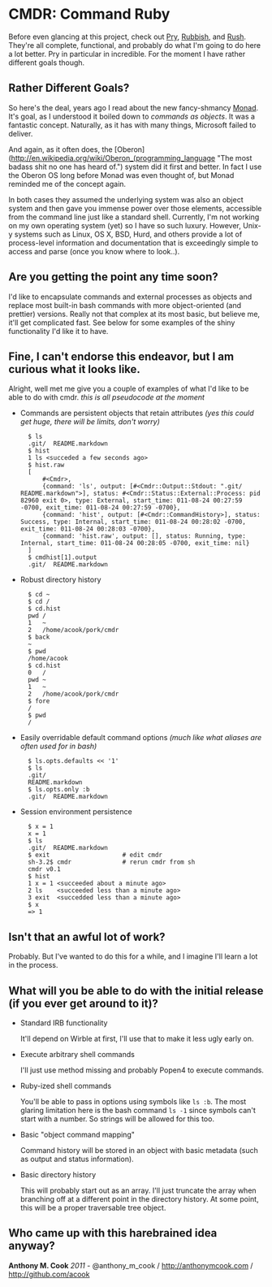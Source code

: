 CMDR: Command Ruby
======

Before even glancing at this project, check out [Pry](https://github.com/pry/pry), [Rubbish](https://github.com/hayeah/rubish), and [Rush](http://rush.heroku.com/). They're all complete, functional, and probably do what I'm going to do here a lot better. Pry in particular in incredible. For the moment I have rather different goals though.

Rather Different Goals?
------

So here's the deal, years ago I read about the new fancy-shmancy [Monad](http://en.wikipedia.org/wiki/Windows_PowerShell "Yes I still call it Monad because it was an awesome name, dammit!"). It's goal, as I understood it boiled down to *commands as objects*. It was a fantastic concept. Naturally, as it has with many things, Microsoft failed to deliver.

And again, as it often does, the [Oberon](http://en.wikipedia.org/wiki/Oberon_(programming_language "The most badass shit no one has heard of.") system did it first and better. In fact I use the Oberon OS long before Monad was even thought of, but Monad reminded me of the concept again.

In both cases they assumed the underlying system was also an object system and then gave you immense power over those elements, accessible from the command line just like a standard shell. Currently, I'm not working on my own operating system (yet) so I have so such luxury. However, Unix-y systems such as Linux, OS X, BSD, Hurd, and others provide a lot of process-level information and documentation that is exceedingly simple to access and parse (once you know where to look..).

Are you getting the point any time soon?
------

I'd like to encapsulate commands and external processes as objects and replace most built-in bash commands with more object-oriented (and prettier) versions.
Really not that complex at its most basic, but believe me, it'll get complicated fast. See below for some examples of the shiny functionality I'd like it to have.


Fine, I can't endorse this endeavor, but I am curious what it looks like.
------

Alright, well met me give you a couple of examples of what I'd like to be able to do with cmdr.
*this is all pseudocode at the moment*

- Commands are persistent objects that retain attributes *(yes this could get huge, there will be limits, don't worry)*

        $ ls
        .git/  README.markdown
        $ hist
        1 ls <succeded a few seconds ago>
        $ hist.raw
        [
            #<Cmdr>,
            {command: 'ls', output: [#<Cmdr::Output::Stdout: ".git/  README.markdown">], status: #<Cmdr::Status::External::Process: pid 82960 exit 0>, type: External, start_time: 011-08-24 00:27:59 -0700, exit_time: 011-08-24 00:27:59 -0700},
            {command: 'hist', output: [#<Cmdr::CommandHistory>], status: Success, type: Internal, start_time: 011-08-24 00:28:02 -0700, exit_time: 011-08-24 00:28:03 -0700},
            {command: 'hist.raw', output: [], status: Running, type: Internal, start_time: 011-08-24 00:28:05 -0700, exit_time: nil}
        ]
        $ cmdhist[1].output
        .git/  README.markdown

- Robust directory history

        $ cd ~
        $ cd /
        $ cd.hist
        pwd /
        1   ~
        2   /home/acook/pork/cmdr
        $ back
        ~
        $ pwd
        /home/acook
        $ cd.hist
        0   /
        pwd ~
        1   ~
        2   /home/acook/pork/cmdr
        $ fore
        /
        $ pwd
        /

- Easily overridable default command options *(much like what aliases are often used for in bash)*

        $ ls.opts.defaults << '1'
        $ ls
        .git/
        README.markdown
        $ ls.opts.only :b
        .git/  README.markdown

- Session environment persistence

        $ x = 1
        x = 1
        $ ls
        .git/  README.markdown
        $ exit                    # edit cmdr
        sh-3.2$ cmdr              # rerun cmdr from sh
        cmdr v0.1
        $ hist
        1 x = 1 <succeeded about a minute ago>
        2 ls    <succeeded less than a minute ago>
        3 exit  <succedded less than a minute ago>
        $ x
        => 1

Isn't that an awful lot of work?
------

Probably. But I've wanted to do this for a while, and I imagine I'll learn a lot in the process.

What will you be able to do with the initial release (if you ever get around to it)?
------

- Standard IRB functionality

    It'll depend on Wirble at first, I'll use that to make it less ugly early on.

- Execute arbitrary shell commands

    I'll just use method missing and probably Popen4 to execute commands.

- Ruby-ized shell commands

    You'll be able to pass in options using symbols like `ls :b`.
    The most glaring limitation here is the bash command `ls -1` since symbols can't start with a number.
    So strings will be allowed for this too.

- Basic "object command mapping"

  Command history will be stored in an object with basic metadata (such as output and status information).

- Basic directory history

  This will probably start out as an array.
  I'll just truncate the array when branching off at a different point in the directory history.
  At some point, this will be a proper traversable tree object.

Who came up with this harebrained idea anyway?
------

**Anthony M. Cook** *2011* - @anthony_m_cook / http://anthonymcook.com / http://github.com/acook

